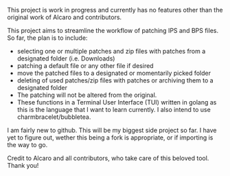 This project is work in progress and currently has no features other than the original work of Alcaro and contributors.

This project aims to streamline the workflow of patching IPS and BPS files. So far, the plan is to include:
 - selecting one or multiple patches and zip files with patches from a designated folder (i.e. Downloads)
 - patching a default file or any other file if desired
 - move the patched files to a designated or momentarily picked folder
 - deleting of used patches/zip files with patches or archiving them to a designated folder
 - The patching will not be altered from the original.
 - These functions in a Terminal User Interface (TUI) written in golang as this is the language that I want to learn currently. I also intend to use charmbracelet/bubbletea.

I am fairly new to github. This will be my biggest side project so far. I have yet to figure out, wether this being a fork is appropriate, or if importing is the way to go.

Credit to Alcaro and all contributors, who take care of this beloved tool. Thank you!
